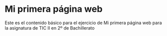 # Mi primera página web

Este es el contenido básico para el ejercicio de Mi primera página web para la asignatura de TIC II en 2º de Bachillerato
